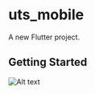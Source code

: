 # uts_mobile

A new Flutter project.

## Getting Started

![Alt text](<uts_mobile 2023-11-03 18-52-28.gif>)

